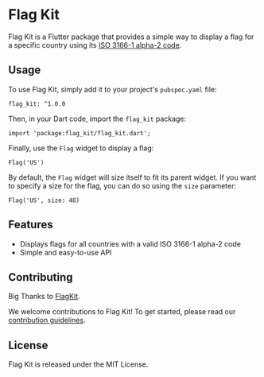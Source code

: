 
Flag Kit
========

Flag Kit is a Flutter package that provides a simple way to display a flag for a specific country using its [ISO 3166-1 alpha-2 code](https://en.wikipedia.org/wiki/ISO_3166-1_alpha-2).

Usage
-----

To use Flag Kit, simply add it to your project's `pubspec.yaml` file:


    flag_kit: ^1.0.0

Then, in your Dart code, import the `flag_kit` package:

    import 'package:flag_kit/flag_kit.dart';

Finally, use the `Flag` widget to display a flag:

    Flag('US')

By default, the `Flag` widget will size itself to fit its parent widget. If you want to specify a size for the flag, you can do so using the `size` parameter:


    Flag('US', size: 48)

Features
--------

*   Displays flags for all countries with a valid ISO 3166-1 alpha-2 code
*   Simple and easy-to-use API

Contributing
------------
Big Thanks to [FlagKit](https://github.com/madebybowtie/FlagKit).

We welcome contributions to Flag Kit! To get started, please read our [contribution guidelines](CONTRIBUTING.md).

License
-------

Flag Kit is released under the MIT License.

